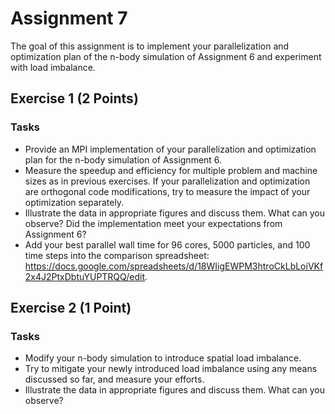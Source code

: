 # Assignment 7

The goal of this assignment is to implement your parallelization and optimization plan of the n-body simulation of Assignment 6 and experiment with load imbalance.

## Exercise 1 (2 Points)

### Tasks

- Provide an MPI implementation of your parallelization and optimization plan for the n-body simulation of Assignment 6.
- Measure the speedup and efficiency for multiple problem and machine sizes as in previous exercises. If your parallelization and optimization are orthogonal code modifications, try to measure the impact of your optimization separately.
- Illustrate the data in appropriate figures and discuss them. What can you observe? Did the implementation meet your expectations from Assignment 6?
- Add your best parallel wall time for 96 cores, 5000 particles, and 100 time steps into the comparison spreadsheet: https://docs.google.com/spreadsheets/d/18WIigEWPM3htroCkLbLoiVKf2x4J2PtxDbtuYUPTRQQ/edit.

## Exercise 2 (1 Point)

### Tasks

- Modify your n-body simulation to introduce spatial load imbalance.
- Try to mitigate your newly introduced load imbalance using any means discussed so far, and measure your efforts.
- Illustrate the data in appropriate figures and discuss them. What can you observe?
